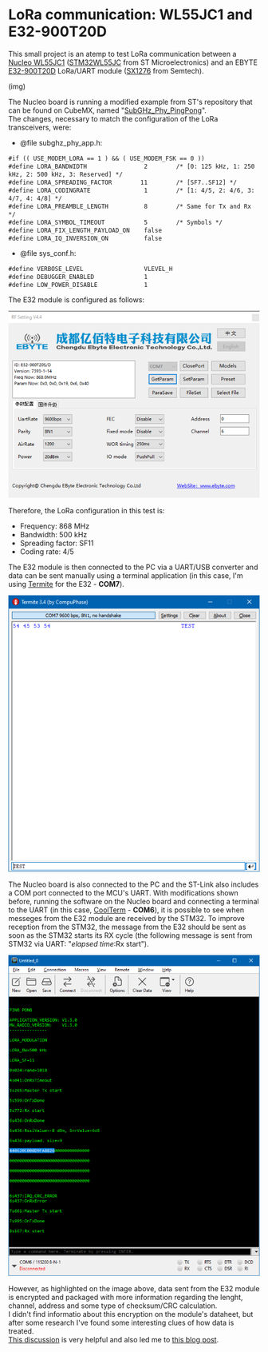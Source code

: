 # LoRa communication: WL55JC1 and E32-900T20D

This small project is an atemp to test LoRa communication between a [Nucleo WL55JC1](https://www.st.com/en/evaluation-tools/nucleo-wl55jc.html) 
([STM32WL55JC](https://www.st.com/en/microcontrollers-microprocessors/stm32wl55jc.html) from ST Microelectronics) and an 
EBYTE [E32-900T20D](https://www.cdebyte.com/products/E32-900T20D/1) LoRa/UART module 
([SX1276](https://www.semtech.com/products/wireless-rf/lora-connect/sx1276) from Semtech).  

  (img)
  
The Nucleo board is running a modified example from ST's repository that can be found on CubeMX, 
named "[SubGHz_Phy_PingPong](https://github.com/STMicroelectronics/STM32CubeWL/tree/7950099d0d2502f55ac8e189270119800af4dd55/Projects/NUCLEO-WL55JC/Applications/SubGHz_Phy/SubGHz_Phy_PingPong)".  
The changes, necessary to match the configuration of the LoRa transceivers, were:  
- @file    subghz_phy_app.h:
```
#if (( USE_MODEM_LORA == 1 ) && ( USE_MODEM_FSK == 0 ))
#define LORA_BANDWIDTH                2        /* [0: 125 kHz, 1: 250 kHz, 2: 500 kHz, 3: Reserved] */
#define LORA_SPREADING_FACTOR        11        /* [SF7..SF12] */
#define LORA_CODINGRATE               1        /* [1: 4/5, 2: 4/6, 3: 4/7, 4: 4/8] */
#define LORA_PREAMBLE_LENGTH          8        /* Same for Tx and Rx */
#define LORA_SYMBOL_TIMEOUT           5        /* Symbols */
#define LORA_FIX_LENGTH_PAYLOAD_ON    false
#define LORA_IQ_INVERSION_ON          false
```

- @file    sys_conf.h:  
```
#define VERBOSE_LEVEL                 VLEVEL_H
#define DEBUGGER_ENABLED              1
#define LOW_POWER_DISABLE             1
```
  
The E32 module is configured as follows:  
  
![E32 setting](./img/ebyte_setting.png)

Therefore, the LoRa configuration in this test is: 
- Frequency:         868 MHz
- Bandwidth:         500 kHz
- Spreading factor:  SF11
- Coding rate:       4/5  
    
The E32 module is then connected to the PC via a UART/USB converter and data can be sent manually using a terminal application 
(in this case, I'm using [Termite](https://www.compuphase.com/software_termite.htm) for the E32 - **COM7**).  
  
![E32 connected via Termite](./img/termite.png) 
  
The Nucleo board is also connected to the PC and the ST-Link also includes a COM port connected to the MCU's UART. 
With modifications shown before, 
running the software on the Nucleo board and connecting a terminal to the UART 
(in this case, [CoolTerm](https://freeware.the-meiers.org/) - **COM6**), 
it is possible to see when messeges from the E32 module are received by the STM32. 
To improve reception from the STM32, 
the message from the E32 should be sent as soon as the STM32 starts its RX cycle 
(the following message is sent from STM32 via UART: "*elapsed time*:Rx start").  
  
![STM32 connected via CollTerm](./img/coolterm.png) 

However, as highlighted on the image above, 
data sent from the E32 module is encrypted and packaged with more information 
regarding the lenght, channel, address and some type of checksum/CRC calculation.  
I didn't find informatio about this encryption on the module's dataheet, 
but after some research I've found some interesting clues of how data is treated.  
[This discussion](https://github.com/sandeepmistry/arduino-LoRa/issues/203) is very helpful and also led me to 
[this blog post](https://www.sanglierlab.fr/2023/02/11/communiquer-entre-un-module-ebyte-e32-et-un-module-ra01-02-sx1278/).
